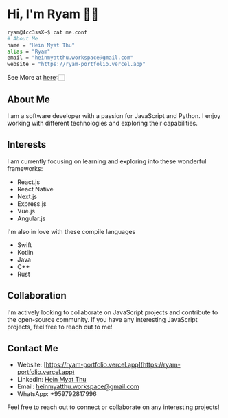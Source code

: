# Hi, I'm Ryam 👋🏻
```bash
ryam@4cc3ssX~$ cat me.conf
# About Me
name = "Hein Myat Thu"
alias = "Ryam"
email = "heinmyatthu.workspace@gmail.com"
website = "https://ryam-portfolio.vercel.app"
```
See More at [here](#about-me)👇🏻

## About Me
I am a software developer with a passion for JavaScript and Python. I enjoy working with different technologies and exploring their capabilities.

## Interests
I am currently focusing on learning and exploring into these wonderful frameworks:
- React.js
- React Native
- Next.js
- Express.js
- Vue.js
- Angular.js

I'm also in love with these compile languages
- Swift
- Kotlin
- Java
- C++
- Rust

## Collaboration
I'm actively looking to collaborate on JavaScript projects and contribute to the open-source community. If you have any interesting JavaScript projects, feel free to reach out to me!

## Contact Me
- Website: [https://ryam-portfolio.vercel.app](https://ryam-portfolio.vercel.app)
- LinkedIn: [Hein Myat Thu](https://www.linkedin.com/in/heinmyatthu/)
- Email: [heinmyatthu.workspace@gmail.com](mailto:heinmyatthu.workspace@gmail.com)
- WhatsApp: +959792817996

Feel free to reach out to connect or collaborate on any interesting projects!
<!---
4cc3ssX/4cc3ssX is a ✨ special ✨ repository because its `README.md` (this file) appears on your GitHub profile.
You can click the Preview link to take a look at your changes.
--->
